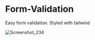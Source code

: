 # Form-Validation
Easy form validation. Styled with tailwind

![Screenshot_234](https://user-images.githubusercontent.com/72458708/147942411-19b0ec1c-4306-4ca5-b002-bc12c754dad1.png)
